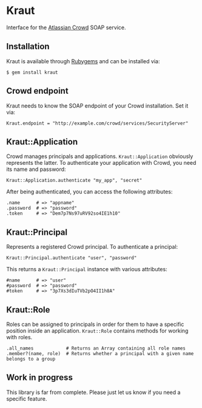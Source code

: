 Kraut
=====

Interface for the [Atlassian Crowd](http://www.atlassian.com/software/crowd/) SOAP service.

Installation
------------

Kraut is available through [Rubygems](http://rubygems.org/gems/kraut) and can be installed via:

    $ gem install kraut

Crowd endpoint
--------------

Kraut needs to know the SOAP endpoint of your Crowd installation. Set it via:

    Kraut.endpoint = "http://example.com/crowd/services/SecurityServer"

Kraut::Application
------------------

Crowd manages principals and applications. `Kraut::Application` obviously represents the latter.
To authenticate your application with Crowd, you need its name and password:

    Kraut::Application.authenticate "my_app", "secret"

After being authenticated, you can access the following attributes:

    .name      # => "appname"
    .password  # => "password"
    .token     # => "Dem7p7Ns97uRV92so4IE1h10"

Kraut::Principal
----------------

Represents a registered Crowd principal. To authenticate a principal:

    Kraut::Principal.authenticate "user", "password"

This returns a `Kraut::Principal` instance with various attributes:

    #name      # => "user"
    #password  # => "password"
    #token     # => "3p7Xs3dIuTVb2pO4II1h8A"

Kraut::Role
-----------

Roles can be assigned to principals in order for them to have a specific position inside an application.
`Kraut::Role` contains methods for working with roles.

    .all_names            # Returns an Array containing all role names
    .member?(name, role)  # Returns whether a principal with a given name belongs to a group

Work in progress
----------------

This library is far from complete. Please just let us know if you need a specific feature.
